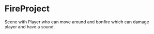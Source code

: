# FireProject
Scene with Player who can move around and bonfire which can damage player and have a sound. 

